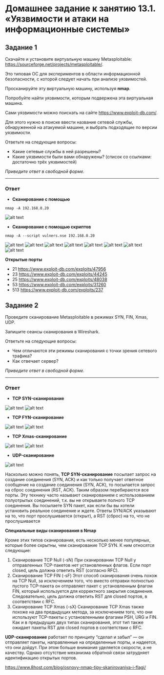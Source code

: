 # Домашнее задание к занятию 13.1. «Уязвимости и атаки на информационные системы»
## Задание 1

Скачайте и установите виртуальную машину Metasploitable: https://sourceforge.net/projects/metasploitable/.

Это типовая ОС для экспериментов в области информационной безопасности, с которой следует начать при анализе уязвимостей.

Просканируйте эту виртуальную машину, используя **nmap**.

Попробуйте найти уязвимости, которым подвержена эта виртуальная машина.

Сами уязвимости можно поискать на сайте https://www.exploit-db.com/.

Для этого нужно в поиске ввести название сетевой службы, обнаруженной на атакуемой машине, и выбрать подходящие по версии уязвимости.

Ответьте на следующие вопросы:

- Какие сетевые службы в ней разрешены?
- Какие уязвимости были вами обнаружены? (список со ссылками: достаточно трёх уязвимостей)
  
*Приведите ответ в свободной форме.*  

---
### Ответ

* **Сканирование с помощью** 
```script bash
nmap -A 192.168.0.20
```
![alt text](https://github.com/filipp761/Netology-sdb-homewoks/blob/main/img/13-01_nmap_-A.png)

* **Сканирование с помощью скриптов**

```script bash
nmap -A --script vulners.nse 192.168.0.20
```

![alt text](https://github.com/filipp761/Netology-sdb-homewoks/blob/main/img/13-01_vulners.nse_1.png)
![alt text](https://github.com/filipp761/Netology-sdb-homewoks/blob/main/img/13-01_vulners.nse_2.png)
![alt text](https://github.com/filipp761/Netology-sdb-homewoks/blob/main/img/13-01_vulners.nse_3.png)
![alt text](https://github.com/filipp761/Netology-sdb-homewoks/blob/main/img/13-01_vulners.nse_4.png)
![alt text](https://github.com/filipp761/Netology-sdb-homewoks/blob/main/img/13-01_vulners.nse_5.png)
![alt text](https://github.com/filipp761/Netology-sdb-homewoks/blob/main/img/13-01_vulners.nse_6.png)
![alt text](https://github.com/filipp761/Netology-sdb-homewoks/blob/main/img/13-01_vulners.nse_7.png)
![alt text](https://github.com/filipp761/Netology-sdb-homewoks/blob/main/img/13-01_vulners.nse_8.png)

**Открытые порты**

* 21
https://www.exploit-db.com/exploits/47956
* 23
https://www.exploit-db.com/exploits/44245
* 25
https://www.exploit-db.com/exploits/48038
* 53
https://www.exploit-db.com/exploits/31260
* 513
https://www.exploit-db.com/exploits/237

## Задание 2

Проведите сканирование Metasploitable в режимах SYN, FIN, Xmas, UDP.

Запишите сеансы сканирования в Wireshark.

Ответьте на следующие вопросы:

- Чем отличаются эти режимы сканирования с точки зрения сетевого трафика?
- Как отвечает сервер?

*Приведите ответ в свободной форме.*

---
### Ответ

* **TCP SYN-сканирование**

![alt text](https://github.com/filipp761/Netology-sdb-homewoks/blob/main/img/13-01_TCP_SYN.png)
![alt text](https://github.com/filipp761/Netology-sdb-homewoks/blob/main/img/13-01_TCP_SYN_WS.png)

* **TCP FYN-сканирование**
 
![alt text](https://github.com/filipp761/Netology-sdb-homewoks/blob/main/img/13-01_TCP_FYN.png)
![alt text](https://github.com/filipp761/Netology-sdb-homewoks/blob/main/img/13-01_TCP_FYN_WS.png)

* **TCP Xmas-сканирование**
 
![alt text](https://github.com/filipp761/Netology-sdb-homewoks/blob/main/img/13-01_Xmas.png)
![alt text](https://github.com/filipp761/Netology-sdb-homewoks/blob/main/img/13-01_TCP_Xmas_WS.png)

* **UDP-сканирование**

![alt text](https://github.com/filipp761/Netology-sdb-homewoks/blob/main/img/13-01_UDP.png)


Насколько можно понять, **TCP SYN-сканирование** посылает запрос на создание соединения (SYN, ACK) и как только получает ответное сообщение на создание соединения (SYN, ACK), то посылается запрос на сброс соединения (RST, ACK). Таким образом перебираются все порты. 
Эту технику часто называют сканированием с использованием полуотрытых соединений, т.к. вы не открываете полного TCP соединения. Вы посылаете SYN пакет, как если бы вы хотели установить реальное соединение и ждете. Ответы SYN/ACK указывают на то, что порт прослушивается (открыт), а RST (сброс) на то, что не прослушивается

**Специальные виды сканирования в Nmap**

Кроме этих типов сканирования, есть несколько менее популярных, которые более скрытны, чем сканирование TCP SYN. К ним относятся следующие:
1. Сканирование TCP Null (-sN)
При сканировании TCP Null у отправленных TCP-пакетов нет установленных флагов. Если порт closed, цель должна ответить RST (согласно RFC).
2. Сканирование TCP FIN (-sF)
Этот способ сканирования очень похож на TCP Null, за исключением того, что вместо отправки полностью пустого TCP-пакета он отправляет пакет с установленным флагом FIN, который используется для корректного закрытия соединения. Следовательно, цель должна ответить RST для closed портов, в соответствии с RFC.
3. Сканирование TCP Xmas (-sX)
Сканирование TCP Xmas также похоже на два предыдущих метода, за исключением того, что они используют TCP-пакеты с установленными флагами PSH, URG и FIN. Как и в предыдущих двух типах сканирования, этот тип также ожидает пакеты RST для closed портов в соответствии с RFC.


**UDP-сканирование** работает по принципу “сделал и забыл” — он отправляет пакеты, направленные на определенные порты, и надеется, что они дойдут. При этом больше внимания уделяется скорости, а не качеству. Однако отсутствие механизма обратной связи затрудняет идентификацию открытых портов.


https://www.8host.com/blog/osnovy-nmap-tipy-skanirovaniya-i-flagi/
